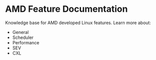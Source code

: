 # AMD Feature Documentation 

Knowledge base for AMD developed Linux features. Learn more about:

* General
* Scheduler
* Performance
* SEV
* CXL

